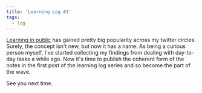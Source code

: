 ```yaml
---
title: 'Learning Log #1'
tags:
  - log
---
```


[Learning in public](https://www.swyx.io/writing/learn-in-public/) has gained pretty big popularity across my twitter circles. Surely, the concept isn't new, but now it has a name. As being a curious person myself, I've started collecting my findings from dealing with day-to-day tasks a while ago. Now it's time to publish the coherent form of the notes in the first post of the learning log series and so become the part of the wave.

<Log id="0001" />
<Log id="0002" />
<Log id="0003" />
<Log id="0004" />
<Log id="0005" />

See you next time.
